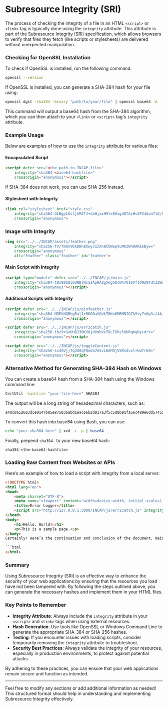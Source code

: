# Subresource Integrity (SRI)

The process of checking the integrity of a file in an HTML `<script>` or `<link>` tag is typically done using the `integrity` attribute. This attribute is part of the Subresource Integrity (SRI) specification, which allows browsers to verify that files they fetch (like scripts or stylesheets) are delivered without unexpected manipulation.

### Checking for OpenSSL Installation

To check if OpenSSL is installed, run the following command:

```bash
openssl --version
```

If OpenSSL is installed, you can generate a SHA-384 hash for your file using:

```bash
openssl dgst -sha384 -binary "path/to/your/file" | openssl base64 -A
```

This command will output a base64 hash from the SHA-384 algorithm, which you can then attach to your `<link>` or `<script>` tag's `integrity` attribute.

### Example Usage

Below are examples of how to use the `integrity` attribute for various files:

#### Encapsulated Script

```html
<script defer src="<the-path-to-INCAP-file>"
    integrity="sha384-<base64-hashfile>"
    crossorigin="anonymous"></script>
```

If SHA-384 does not work, you can use SHA-256 instead.

#### Stylesheet with Integrity

```html
<link rel="stylesheet" href="style.css"
    integrity="sha384-OLBgp1GsljhM2TJ+sbHjaiH9txEUvgdDTAzHv2P24donTt6/529l+9Ua0vFImLlb"
    crossorigin="anonymous">
```

### Image with Integrity
```html
<img src="../../INCAP/assets/feather.png"
    integrity="sha256-TV/TmOnV6kDWn8Xwys1IXn8CUWopVuMK2Wh0AKEkByw="
    crossorigin="anonymous"
    alt="Feather" class="feather" id="feather">
```

#### Main Script with Integrity

```html
<script type="module" defer src="../../INCAP/js/main.js"
    integrity="sha384-tDs80SQi6UNBlNc5IApHAZgXeghOcWh7U16VftO9Z9TdtZZWaNy41dwj5nuy/C6B"
    crossorigin="anonymous"></script>
```

#### Additional Scripts with Integrity

```html
<script defer src="../../INCAP/js/pinfeather.js"
    integrity="sha384-MDEhNQBhgRal1rRKO0aVQdkT0Kx0MBMNIOZk9+y7vHp3i/4AjpjMfvCsI1cnSVF6"
    crossorigin="anonymous"></script>

<script defer src="../../INCAP/js/err2catch.js"
    integrity="sha256-tbz9+GoUH8J30KV8jdVmhVx78LTXbs5UbRqmqDycdrY="
    crossorigin="anonymous"></script>

<script defer src="../../INCAP/js/toggleContent.js"
    integrity="sha256-sx4mVjjTq3U0qFQoda7e5vLWaM4jV5Rsdvxl+UwTr68="
    crossorigin="anonymous"></script>
```

### Alternative Method for Generating SHA-384 Hash on Windows

You can create a base64 hash from a SHA-384 hash using the Windows command line:

```cmd
CertUtil -hashfile "your-file-here" SHA384
```

The output will be a long string of hexadecimal characters, such as:

```
a4dc0a52603dce0147b05e875036abd1eac66b2d017a3f5c5d8b91fa56c489e6dd5745ad63cee29433e78ff2f4945176
```

To convert this hash into base64 using Bash, you can use:

```bash
echo "your-sha384-here" | xxd -r -p | base64
```

Finally, prepend `sha384-` to your new base64 hash:

```
sha384-<the-base64-hashfile>
```

### Loading Raw Content from Websites or APIs

Here’s an example of how to load a script with integrity from a local server:

```html
<!DOCTYPE html>
<html lang="en">
<head>
    <meta charset="UTF-8">
    <meta name="viewport" content="width=device-width, initial-scale=1.0">
    <title>Error Logger</title>
    <script src="http://127.0.0.1:3000/INCAP/js/err2catch.js" integrity="sha384-<YOUR_GENERATED_HASH>" crossorigin="anonymous"></script>
</head>
<body>
    <h1>Hello, World!</h1>
    <p>This is a sample page.</p>
</body>
Certainly! Here’s the continuation and conclusion of the document, maintaining the same formatting and clarity:

```html
</html>
```

### Summary

Using Subresource Integrity (SRI) is an effective way to enhance the security of your web applications by ensuring that the resources you load have not been tampered with. By following the steps outlined above, you can generate the necessary hashes and implement them in your HTML files.

### Key Points to Remember

- **Integrity Attribute**: Always include the `integrity` attribute in your `<script>` and `<link>` tags when using external resources.
- **Hash Generation**: Use tools like OpenSSL or Windows Command Line to generate the appropriate SHA-384 or SHA-256 hashes.
- **Testing**: If you encounter issues with loading scripts, consider temporarily removing the `integrity` attribute to troubleshoot.
- **Security Best Practices**: Always validate the integrity of your resources, especially in production environments, to protect against potential attacks.

By adhering to these practices, you can ensure that your web applications remain secure and function as intended.

---

Feel free to modify any sections or add additional information as needed! This structured format should help in understanding and implementing Subresource Integrity effectively.